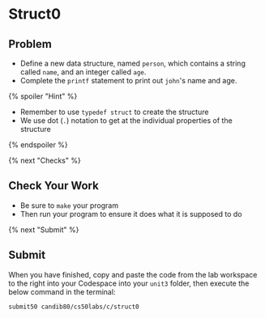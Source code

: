 # Struct0

## Problem

* Define a new data structure, named `person`, which contains a string called `name`, and an integer called `age`.
* Complete the `printf` statement to print out `john`'s name and age.

{% spoiler "Hint" %}

* Remember to use `typedef struct` to create the structure
* We use dot (`.`) notation to get at the individual properties of the structure

{% endspoiler %}

{% next "Checks" %}

## Check Your Work

- Be sure to `make` your program
- Then run your program to ensure it does what it is supposed to do

{% next "Submit" %}

## Submit

When you have finished, copy and paste the code from the lab workspace to the right into your Codespace into your `unit3` folder, then execute the below command in the terminal:

```
submit50 candib80/cs50labs/c/struct0
```
